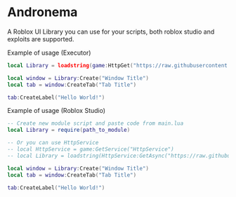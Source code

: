 # Andronema
A Roblox UI Library you can use for your scripts, both roblox studio and exploits are supported.

Example of usage (Executor)
```lua
local Library = loadstring(game:HttpGet("https://raw.githubusercontent.com/WhoIsDanix/Andronema/master/main.lua"))

local window = Library:Create("Window Title")
local tab = window:CreateTab("Tab Title")

tab:CreateLabel("Hello World!")
```

Example of usage (Roblox Studio)
```lua
-- Create new module script and paste code from main.lua
local Library = require(path_to_module)

-- Or you can use HttpService
-- local HttpService = game:GetService("HttpService")
-- local Library = loadstring(HttpService:GetAsync("https://raw.githubusercontent.com/WhoIsDanix/Andronema/master/main.lua"))

local window = Library:Create("Window Title")
local tab = window:CreateTab("Tab Title")

tab:CreateLabel("Hello World!")
```
